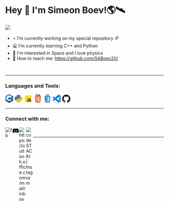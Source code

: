 <h1> Hey 👋 I'm Simeon Boev!🌎🛰️</h1> 



<img height = "250px" src = "https://c.tenor.com/DBqjevyA2o4AAAAd/bongo-cat-codes.gif">

<br>

- ⭐ I’m currently working on my special repository :P
- 💻 I’m currently learning C++ and Python
- 🔭 I'm interested in Space and I love physics <!-- England is my city -->
- 📡 How to reach me: https://github.com/SABoev20/ <!-- just kidding :P -->
<!-- And I love trolling people and leaving eastereggs -->

<br>


<hr>


 ### Languages and Tools:


<code><img alt="CPP" width="25px" src="https://github.com/SABoev20/SABoev20/blob/main/306px-ISO_C%2B%2B_Logo.svg.png" ></code>
<code><img alt="PY" width="26px" src="https://github.com/SABoev20/SABoev20/blob/main/267_Python-512.webp" ></code>
<code><img alt="JS" width="28px" src="https://github.com/SABoev20/SABoev20/blob/main/JS%20icon.png" ></code>
<code><img alt="HTML5" width="26px" src="https://raw.githubusercontent.com/github/explore/80688e429a7d4ef2fca1e82350fe8e3517d3494d/topics/html/html.png" ></code>
<code><img alt="CSS3" width="26px" src="https://raw.githubusercontent.com/github/explore/80688e429a7d4ef2fca1e82350fe8e3517d3494d/topics/css/css.png" ></code>
<code><img alt="Visual Studio Code" width="26px" src="https://raw.githubusercontent.com/github/explore/80688e429a7d4ef2fca1e82350fe8e3517d3494d/topics/visual-studio-code/visual-studio-code.png"></code>
<code><img  alt="GitHub" width="26px" src="https://raw.githubusercontent.com/github/explore/78df643247d429f6cc873026c0622819ad797942/topics/github/github.png" ></code>
  
 

  
  
  
  
  <hr>
  
  ### Connect with me:

<a href ="http://www.youtube.com" ><img align="left" alt="fb" width="22px" src="https://cdn.jsdelivr.net/npm/simple-icons@v3/icons/youtube.svg" /><a/>
<a href ="https://discord.com/"><img align="left" alt="codeSTACKr | Discord" width="22px" src="https://github.com/SABoev20/SABoev20/blob/main/Discord%20Black%20logo.png" /><a/>
<img align="left" alt="https://outlook.office.com/mail/inbox" width="22px" src="https://cdn.jsdelivr.net/npm/simple-icons@v3/icons/twitter.svg" />
<img align="left" alt="codeSTACKr | Instagram" width="22px" src="https://cdn.jsdelivr.net/npm/simple-icons@v3/icons/instagram.svg" />
<br>
 
<hr>
